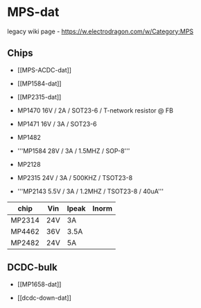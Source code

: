 # MPS-dat

legacy wiki page - https://w.electrodragon.com/w/Category:MPS


## Chips 

- [[MPS-ACDC-dat]]

- [[MP1584-dat]]

- [[MP2315-dat]]

* MP1470 16V / 2A / SOT23-6 / T-network resistor @ FB
* MP1471 16V / 3A / SOT23-6

* MP1482

* '''MP1584 28V / 3A / 1.5MHZ / SOP-8'''

* MP2128

* MP2315 24V / 3A / 500KHZ / TSOT23-8
* '''MP2143 5.5V / 3A / 1.2MHZ / TSOT23-8 / 40uA'''


| chip   | Vin | Ipeak | Inorm |
| ------ | --- | ----- | ----- |
| MP2314 | 24V | 3A    |       |
| MP4462 | 36V | 3.5A  |       |
| MP2482 | 24V | 5A    |       |


## DCDC-bulk 

- [[MP1658-dat]]


- [[dcdc-down-dat]]